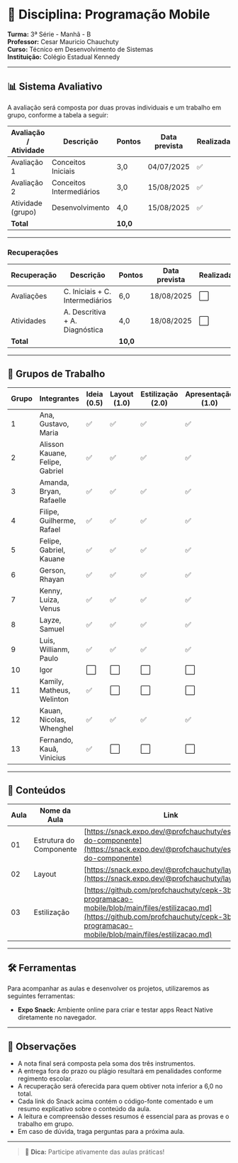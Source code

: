 # 📘 Disciplina: Programação Mobile

**Turma:** 3ª Série - Manhã - B  
**Professor:** Cesar Mauricio Chauchuty  
**Curso:** Técnico em Desenvolvimento de Sistemas  
**Instituição:** Colégio Estadual Kennedy

---

## 📊 Sistema Avaliativo

A avaliação será composta por duas provas individuais e um trabalho em grupo, conforme a tabela a seguir:

| Avaliação / Atividade     | Descrição               | Pontos   | Data prevista | Realizada? |
|---------------------------|-------------------------|----------|----------------|-------------|
| Avaliação 1               | Conceitos Iniciais      | 3,0      | 04/07/2025     | ✅          |
| Avaliação 2               | Conceitos Intermediários| 3,0      | 15/08/2025     | ✅          |
| Atividade (grupo)         | Desenvolvimento         | 4,0      | 15/08/2025     | ✅          |
| **Total**                 |                         | **10,0** |              |             |

---

### Recuperações

| Recuperação               | Descrição                       | Pontos   | Data prevista | Realizada? |
|---------------------------|---------------------------------|----------|----------------|-------------|
| Avaliações                | C. Iniciais + C. Intermediários | 6,0      | 18/08/2025     | ⬜         |
| Atividades                | A. Descritiva + A. Diagnóstica  | 4,0      | 18/08/2025     | ⬜         |
| **Total**                 |                                 | **10,0** |                |             |

---

## 👥 Grupos de Trabalho

| Grupo | Integrantes                          | Ideia (0.5)   | Layout (1.0) | Estilização (2.0)     | Apresentação (1.0) |
|-------|--------------------------------------|---------------|--------------|-----------------------|--------------------|
| 1     | Ana, Gustavo, Maria                  | ✅           |      ✅        |            ✅            |   ✅                |
| 2     | Alisson Kauane, Felipe, Gabriel      | ✅           |      ✅        |            ✅            |    ✅               |
| 3     | Amanda, Bryan, Rafaelle              | ✅           |      ✅        |            ✅            |      ✅             |
| 4     | Filipe, Guilherme, Rafael            | ✅           |      ✅        |           ✅             |      ✅             |
| 5     | Felipe, Gabriel, Kauane              | ✅           |       ✅       |             ✅           |       ✅            |
| 6     | Gerson, Rhayan                       | ✅           |       ✅       |               ✅         |        ✅           |
| 7     | Kenny, Luiza, Venus                  | ✅           |      ✅        |                 ✅       |         ✅          |
| 8     | Layze, Samuel                        | ✅           |      ✅        |                   ✅     |          ✅         |
| 9     | Luis, Willianm, Paulo                | ✅           |       ✅       |        ✅                |           ✅        |
| 10    | Igor                                 | ⬜           |      ⬜        |             ⬜           |               ⬜    |
| 11    | Kamily, Matheus, Welinton            | ✅           |    ⬜          |             ⬜           |      ⬜             |
| 12    | Kauan, Nicolas, Whenghel             | ✅           |         ✅     |               ✅         |       ✅            |
| 13    | Fernando, Kauã, Vinicius             | ✅           |        ⬜      |                 ⬜       |        ⬜           |



---

## 🧪 Conteúdos

| Aula | Nome da Aula                              | Link                               |
|------|-------------------------------------------|------------------------------------------------|
| 01   | Estrutura do Componente                   | [https://snack.expo.dev/@profchauchuty/estrutura-do-componente](https://snack.expo.dev/@profchauchuty/estrutura-do-componente) |
| 02   | Layout                                    | [https://snack.expo.dev/@profchauchuty/layout](https://snack.expo.dev/@profchauchuty/layout) |
| 03   | Estilização                               | [https://github.com/profchauchuty/cepk-3b-sist-programacao-mobile/blob/main/files/estilizacao.md](https://github.com/profchauchuty/cepk-3b-sist-programacao-mobile/blob/main/files/estilizacao.md)

---

## 🛠️ Ferramentas

Para acompanhar as aulas e desenvolver os projetos, utilizaremos as seguintes ferramentas:

- **Expo Snack:** Ambiente online para criar e testar apps React Native diretamente no navegador.

---

## 📌 Observações

- A nota final será composta pela soma dos três instrumentos.
- A entrega fora do prazo ou plágio resultará em penalidades conforme regimento escolar.
- A recuperação será oferecida para quem obtiver nota inferior a 6,0 no total.
- Cada link do Snack acima contém o código-fonte comentado e um resumo explicativo sobre o conteúdo da aula.
- A leitura e compreensão desses resumos é essencial para as provas e o trabalho em grupo.
- Em caso de dúvida, traga perguntas para a próxima aula.

---

> 📱 **Dica:** Participe ativamente das aulas práticas!

